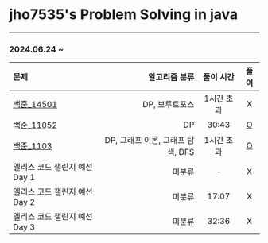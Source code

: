 # jho7535's Problem Solving in java

---
### 2024.06.24 ~

| 문제                                                |                 알고리즘 분류 | 풀이 시간  |                                                              풀이                                                               |
|:--------------------------------------------------|------------------------:|:------:|:-----------------------------------------------------------------------------------------------------------------------------:|
| [백준_14501](https://www.acmicpc.net/problem/14501) |               DP, 브루트포스 | 1시간 초과 |                                                               X                                                               |
| [백준_11052](https://www.acmicpc.net/problem/11052) |                      DP | 30:43  | [O](https://velog.io/@jho7535/%EB%B0%B1%EC%A4%80-JAVA-11052%EB%B2%88-%EC%B9%B4%EB%93%9C-%EA%B5%AC%EB%A7%A4%ED%95%98%EA%B8%B0) |
| [백준_1103](https://www.acmicpc.net/problem/1103)   | DP, 그래프 이론, 그래프 탐색, DFS | 1시간 초과 |                    [O](https://velog.io/@jho7535/%EB%B0%B1%EC%A4%80-JAVA-1103%EB%B2%88-%EA%B2%8C%EC%9E%84)                    |
| 엘리스 코드 챌린지 예선 Day 1                               |                     미분류 |   -    |                                                               X                                                               |
| 엘리스 코드 챌린지 예선 Day 2                               |                     미분류 | 17:07  |                                                               X                                                               |
| 엘리스 코드 챌린지 예선 Day 3                               |                     미분류 | 32:36  |                                                               X                                                               |
